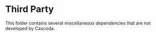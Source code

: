 # Third Party

This folder contains several miscellaneous dependencies that are not developed by Cascoda.  